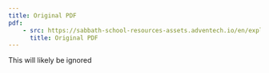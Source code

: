 ```yaml
---
title: Original PDF
pdf:
    - src: https://sabbath-school-resources-assets.adventech.io/en/explore/adventist-review-2024-12/assets/adventist-review-2024-12.pdf
      title: Original PDF
---
```


This will likely be ignored